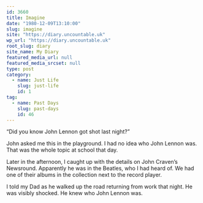 ```yaml
---
id: 3660
title: Imagine
date: "1980-12-09T13:10:00"
slug: imagine
site: "https://diary.uncountable.uk"
wp_url: "https://diary.uncountable.uk"
root_slug: diary
site_name: My Diary
featured_media_url: null
featured_media_srcset: null
type: post
category:
  - name: Just Life
    slug: just-life
    id: 1
tag:
  - name: Past Days
    slug: past-days
    id: 46
---
```



<p>&#8220;Did you know John Lennon got shot last night?&#8221;</p>



<p>John asked me this in the playground.  I had no idea who John Lennon was.  That was the whole topic at school that day.</p>



<p>Later in the afternoon, I caught up with the details on John Craven&#8217;s Newsround.  Apparently he was in the Beatles, who I had heard of.  We had one of their albums in the collection next to the record player.</p>



<p>I told my Dad as he walked up the road returning from work that night.  He was visibly shocked.  He knew who John Lennon was.</p>
